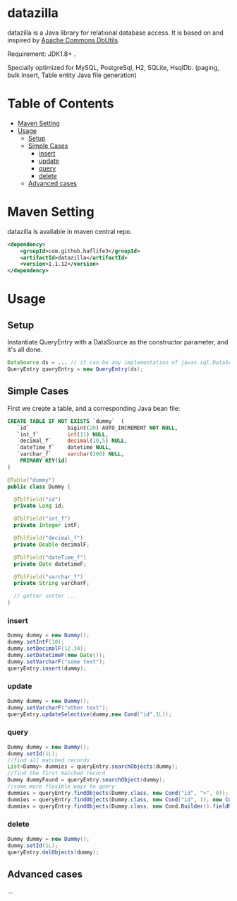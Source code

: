 # datazilla
datazilla is a Java library for relational database access. 
It is based on and inspired by [Apache Commons DbUtils](https://commons.apache.org/proper/commons-dbutils/).


Requirement: JDK1.8+ .


Specially optimized for MySQL, PostgreSql, H2, SQLite, HsqlDb.
(paging, bulk insert, Table entity Java file generation)

Table of Contents
=================

* [Maven Setting](#maven-setting)
* [Usage](#usage)
  * [Setup](#Setup)
  * [Simple Cases](#Simple-Cases)
    * [insert](#insert)
    * [update](#update)
    * [query](#query)
    * [delete](#delete)
  * [Advanced cases](#Advanced-cases)

# Maven Setting
datazilla is available in maven central repo.
```xml
<dependency>
    <groupId>com.github.haflife3</groupId>
    <artifactId>datazilla</artifactId>
    <version>1.1.12</version>
</dependency>
```

# Usage
## Setup
Instantiate QueryEntry with a DataSource as the constructor parameter, and it's all done.
```java
DataSource ds = ... // it can be any implementation of javax.sql.DataSource
QueryEntry queryEntry = new QueryEntry(ds);
```

## Simple Cases
First we create a table, and a corresponding Java bean file:
```sql
CREATE TABLE IF NOT EXISTS `dummy`  ( 
   `id`            bigint(20) AUTO_INCREMENT NOT NULL,
   `int_f`         int(11) NULL,
   `decimal_f`     decimal(10,5) NULL,
   `dateTime_f`    datetime NULL,
   `varchar_f`     varchar(200) NULL,
    PRIMARY KEY(id)
)
```
```java
@Table("dummy")
public class Dummy {

  @TblField("id")
  private Long id;

  @TblField("int_f")
  private Integer intF;

  @TblField("decimal_f")
  private Double decimalF;

  @TblField("dateTime_f")
  private Date datetimeF;

  @TblField("varchar_f")
  private String varcharF;

  // getter setter ...
}
```

### insert
```java
Dummy dummy = new Dummy();
dummy.setIntF(10);
dummy.setDecimalF(12.34);
dummy.setDatetimeF(new Date());
dummy.setVarcharF("some text");
queryEntry.insert(dummy);
```

### update
```java
Dummy dummy = new Dummy();
dummy.setVarcharF("other text");
queryEntry.updateSelective(dummy,new Cond("id",1L));
```

### query
```java
Dummy dummy = new Dummy();
dummy.setId(1L);
//find all matched records
List<Dummy> dummies = queryEntry.searchObjects(dummy);
//find the first matched record
Dummy dummyFound = queryEntry.searchObject(dummy);
//some more flexible ways to query
dummies = queryEntry.findObjects(Dummy.class, new Cond("id", ">", 0));
dummies = queryEntry.findObjects(Dummy.class, new Cond("id", 1), new Cond("int_f", 10));
dummies = queryEntry.findObjects(Dummy.class, new Cond.Builder().fieldName("id").compareOpr("is not null").build());
```

### delete
```java
Dummy dummy = new Dummy();
dummy.setId(1L);
queryEntry.delObjects(dummy);
```

## Advanced cases
...